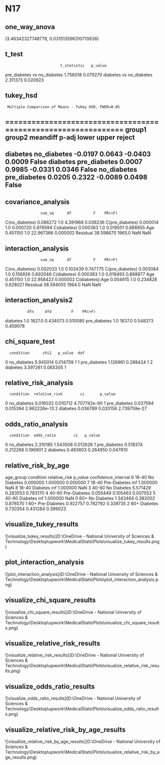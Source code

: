 # N17

## one_way_anova

(3.46342327748778, 0.031513596310710636)

## t_test

                             t_statistic   p_value
pre_diabetes vs no_diabetes     1.756018  0.079270
diabetes vs no_diabetes         2.311373  0.020923

## tukey_hsd

     Multiple Comparison of Means - Tukey HSD, FWER=0.05      
==============================================================
   group1      group2    meandiff p-adj   lower  upper  reject
--------------------------------------------------------------
   diabetes  no_diabetes  -0.0197 0.0643 -0.0403 0.0009  False
   diabetes pre_diabetes   0.0007 0.9985 -0.0331 0.0346  False
no_diabetes pre_diabetes   0.0205 0.2322 -0.0089 0.0498  False
--------------------------------------------------------------

## covariance_analysis

                    sum_sq      df          F    PR(>F)
C(no_diabetes)    0.086272     1.0   4.391968  0.036236
C(pre_diabetes)   0.000014     1.0   0.000720  0.978594
C(diabetes)       0.000383     1.0   0.019501  0.888955
Age               0.451150     1.0  22.967366  0.000002
Residual         38.598670  1965.0        NaN       NaN

## interaction_analysis

                    sum_sq      df          F    PR(>F)
C(no_diabetes)    0.002033     1.0   0.103439  0.747775
C(pre_diabetes)   0.003084     1.0   0.156926  0.692046
C(diabetes)       0.000383     1.0   0.019493  0.888977
Age               0.451150     1.0  22.958423  0.000002
C(diabetes):Age   0.004615     1.0   0.234828  0.628021
Residual         38.594055  1964.0        NaN       NaN

## interaction_analysis2

              dfn     dfd         F    PR(>F)
diabetes      1.0  1827.0  0.434073  0.510080
pre_diabetes  1.0  1837.0  0.548373  0.459078

## chi_square_test

      condition      chi2   p_value  dof
0   no_diabetes  5.945014  0.014759    1
1  pre_diabetes  1.126961  0.288424    1
2      diabetes  3.397261  0.065305    1

## relative_risk_analysis

      condition  relative_risk        ci       p_value
0   no_diabetes       0.016032  0.010712  4.707742e-90
1  pre_diabetes       0.037594  0.015394  2.962226e-13
2      diabetes       0.036789  0.020156  2.739759e-27

## odds_ratio_analysis

      condition  odds_ratio        ci   p_value
0   no_diabetes    2.310185  1.543508  0.012626
1  pre_diabetes    0.518374  0.212268  0.196901
2      diabetes    0.483603  0.264950  0.047810

## relative_risk_by_age

  age_group     condition  relative_risk   p_value  confidence_interval
6     18-40   No Diabetes       0.000000  1.000000             0.000000
7     18-40  Pre-Diabetes            inf  1.000000                  NaN
8     18-40      Diabetes            inf  1.000000                  NaN
3     40-60   No Diabetes       5.571429  0.283553             0.783170
4     40-60  Pre-Diabetes       0.055449  0.105463             0.007553
5     40-60      Diabetes            inf  1.000000                  NaN
0       60+   No Diabetes       1.343464  0.382002             0.878570
1       60+  Pre-Diabetes       0.922757  0.782792             0.339735
2       60+      Diabetes       0.730354  0.431284             0.399023

## visualize_tukey_results

![visualize_tukey_results](D:\OneDrive - National University of Sciences & Technology\Desktop\upwork\MedicalStats\Plots\visualize_tukey_results.png)

## plot_interaction_analysis

![plot_interaction_analysis](D:\OneDrive - National University of Sciences & Technology\Desktop\upwork\MedicalStats\Plots\plot_interaction_analysis.png)

## visualize_chi_square_results

![visualize_chi_square_results](D:\OneDrive - National University of Sciences & Technology\Desktop\upwork\MedicalStats\Plots\visualize_chi_square_results.png)

## visualize_relative_risk_results

![visualize_relative_risk_results](D:\OneDrive - National University of Sciences & Technology\Desktop\upwork\MedicalStats\Plots\visualize_relative_risk_results.png)

## visualize_odds_ratio_results

![visualize_odds_ratio_results](D:\OneDrive - National University of Sciences & Technology\Desktop\upwork\MedicalStats\Plots\visualize_odds_ratio_results.png)

## visualize_relative_risk_by_age_results

![visualize_relative_risk_by_age_results](D:\OneDrive - National University of Sciences & Technology\Desktop\upwork\MedicalStats\Plots\visualize_relative_risk_by_age_results.png)

